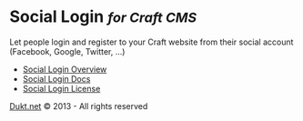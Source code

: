 # Social Login <small>_for Craft CMS_</small>

Let people login and register to your Craft website from their social account (Facebook, Google, Twitter, ...)

- [Social Login Overview](http://dukt.net/craft/social/)
- [Social Login Docs](http://dukt.net/craft/social/docs)
- [Social Login License](http://dukt.net/craft/social/docs/license)


[Dukt.net](http://dukt.net/) © 2013 - All rights reserved